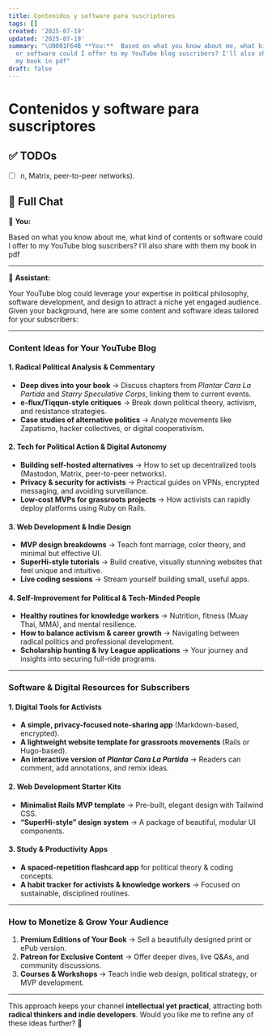 ```yaml
---
title: Contenidos y software para suscriptores
tags: []
created: '2025-07-19'
updated: '2025-07-19'
summary: "\U0001F64B **You:**  Based on what you know about me, what kind of contents
  or software could I offer to my YouTube blog suscribers? I'll also share with them
  my book in pdf"
draft: false
---
```


# Contenidos y software para suscriptores

## ✅ TODOs
- [ ] n, Matrix, peer-to-peer networks).

## 🧠 Full Chat

🙋 **You:**

Based on what you know about me, what kind of contents or software could I offer to my YouTube blog suscribers? I'll also share with them my book in pdf

---

🤖 **Assistant:**

Your YouTube blog could leverage your expertise in political philosophy, software development, and design to attract a niche yet engaged audience. Given your background, here are some content and software ideas tailored for your subscribers:

---

### **Content Ideas for Your YouTube Blog**  

#### **1. Radical Political Analysis & Commentary**  
- **Deep dives into your book** → Discuss chapters from *Plantar Cara La Partida* and *Starry Speculative Corps*, linking them to current events.  
- **e-flux/Tiqqun-style critiques** → Break down political theory, activism, and resistance strategies.  
- **Case studies of alternative politics** → Analyze movements like Zapatismo, hacker collectives, or digital cooperativism.  

#### **2. Tech for Political Action & Digital Autonomy**  
- **Building self-hosted alternatives** → How to set up decentralized tools (Mastodon, Matrix, peer-to-peer networks).  
- **Privacy & security for activists** → Practical guides on VPNs, encrypted messaging, and avoiding surveillance.  
- **Low-cost MVPs for grassroots projects** → How activists can rapidly deploy platforms using Ruby on Rails.  

#### **3. Web Development & Indie Design**  
- **MVP design breakdowns** → Teach font marriage, color theory, and minimal but effective UI.  
- **SuperHi-style tutorials** → Build creative, visually stunning websites that feel unique and intuitive.  
- **Live coding sessions** → Stream yourself building small, useful apps.  

#### **4. Self-Improvement for Political & Tech-Minded People**  
- **Healthy routines for knowledge workers** → Nutrition, fitness (Muay Thai, MMA), and mental resilience.  
- **How to balance activism & career growth** → Navigating between radical politics and professional development.  
- **Scholarship hunting & Ivy League applications** → Your journey and insights into securing full-ride programs.  

---

### **Software & Digital Resources for Subscribers**  

#### **1. Digital Tools for Activists**  
- **A simple, privacy-focused note-sharing app** (Markdown-based, encrypted).  
- **A lightweight website template for grassroots movements** (Rails or Hugo-based).  
- **An interactive version of *Plantar Cara La Partida*** → Readers can comment, add annotations, and remix ideas.  

#### **2. Web Development Starter Kits**  
- **Minimalist Rails MVP template** → Pre-built, elegant design with Tailwind CSS.  
- **“SuperHi-style” design system** → A package of beautiful, modular UI components.  

#### **3. Study & Productivity Apps**  
- **A spaced-repetition flashcard app** for political theory & coding concepts.  
- **A habit tracker for activists & knowledge workers** → Focused on sustainable, disciplined routines.  

---

### **How to Monetize & Grow Your Audience**  
1. **Premium Editions of Your Book** → Sell a beautifully designed print or ePub version.  
2. **Patreon for Exclusive Content** → Offer deeper dives, live Q&As, and community discussions.  
3. **Courses & Workshops** → Teach indie web design, political strategy, or MVP development.  

---

This approach keeps your channel **intellectual yet practical**, attracting both **radical thinkers and indie developers**. Would you like me to refine any of these ideas further? 🚀